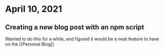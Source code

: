 # April 10, 2021

## Creating a new blog post with an npm script

Wanted to do this for a while, and figured it would be a neat feature to have on the [[Personal Blog]]